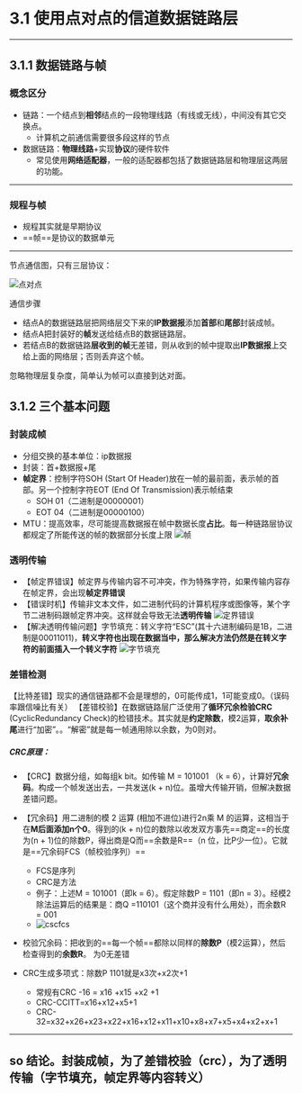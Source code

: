# 3.1 使用点对点的信道数据链路层


---
## 3.1.1 数据链路与帧
### 概念区分
* 链路：一个结点到**相邻**结点的一段物理线路（有线或无线），中间没有其它交换点。
  * 计算机之前通信需要很多段这样的节点
* 数据链路：**物理线路**+实现**协议**的硬件软件
  * 常见使用**网络适配器**，一般的适配器都包括了数据链路层和物理层这两层的功能。

---
### 规程与帧
* 规程其实就是早期协议
* ==帧==是协议的数据单元

---

节点通信图，只有三层协议：

![点对点]($resource/%E7%82%B9%E5%AF%B9%E7%82%B9.png)

通信步骤
* 结点A的数据链路层把网络层交下来的**IP数据报**添加**首部**和**尾部**封装成帧。
*  结点A把封装好的**帧**发送给结点B的数据链路层。
* 若结点B的数据链路**层收到的帧**无差错，则从收到的帧中提取出**IP数据报**上交给上面的网络层；否则丢弃这个帧。

忽略物理层复杂度，简单认为帧可以直接到达对面。

## 3.1.2 三个基本问题

### 封装成帧
* 分组交换的基本单位：ip数据报
* 封装：首+数据报+尾
* **帧定界**：控制字符SOH (Start Of Header)放在一帧的最前面，表示帧的首部。另一个控制字符EOT (End Of Transmission)表示帧结束
  * SOH  01（二进制是00000001）
  * EOT 04（二进制是00000100）
* MTU：提高效率，尽可能提高数据报在帧中数据长度**占比**。每一种链路层协议都规定了所能传送的帧的数据部分长度上限
![帧]($resource/%E5%B8%A7.png)

### 透明传输
* 【帧定界错误】帧定界与传输内容不可冲突，作为特殊字符，如果传输内容存在帧定界，会出现**帧定界错误**
* 【错误时机】传输非文本文件，如二进制代码的计算机程序或图像等，某个字节二进制码跟帧定界冲突。这样就会导致无法**透明传输** 
![定界错误]($resource/%E5%AE%9A%E7%95%8C%E9%94%99%E8%AF%AF.jpeg)
* 【解决透明传输问题】字节填充：转义字符“ESC”(其十六进制编码是1B，二进制是00011011)，**转义字符也出现在数据当中，那么解决方法仍然是在转义字符的前面插入一个转义字符**
![字节填充]($resource/%E5%AD%97%E8%8A%82%E5%A1%AB%E5%85%85.jpeg)

### 差错检测
【比特差错】现实的通信链路都不会是理想的，0可能传成1，1可能变成0。（误码率跟信噪比有关）
【差错校验】在数据链路层广泛使用了**循环冗余检验CRC** (CyclicRedundancy Check)的检错技术。其实就是**约定除数**，模2运算，**取余补尾**进行“加密”。。“解密”就是每一帧通用除以余数，为0则对。

##### CRC原理：

* 【CRC】数据分组，如每组k bit。如传输 M = 101001 （k = 6），计算好**冗余码**。构成一个帧发送出去，一共发送(k + n)位。虽增大传输开销，但解决数据差错问题。
* 【冗余码】用二进制的模 2 运算
(相加不进位)进行2n乘 M 的运算，这相当于在**M后面添加n个0**。得到的(k + n)位的数除以收发双方事先==商定==的长度为(n + 1)位的除数P，得出商是Q而==余数是R==（n 位，比P少一位）。它就是==冗余码FCS（帧校验序列）==
    *  FCS是序列
    * CRC是方法
  * 例子：上述M = 101001（即k = 6）。假定除数P = 1101（即n = 3）。经模2除法运算后的结果是：商Q =110101（这个商并没有什么用处），而余数R = 001
  * ![cscfcs]($resource/cscfcs.jpg)

* 校验冗余码：把收到的==每一个帧==都除以同样的**除数P**（模2运算），然后检查得到的**余数R**。 为0无差错
* CRC生成多项式：除数P 1101就是x3次+x2次+1
   * 常规有CRC -16 = x16 +x15 +x2 +1
   * CRC-CCITT=x16+x12+x5+1
   * CRC-32=x32+x26+x23+x22+x16+x12+x11+x10+x8+x7+x5+x4+x2+x+1 


-----
## so   结论。**封装成帧**，为了**差错校验**（crc），为了**透明传输**（字节填充，帧定界等内容转义）

